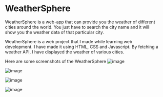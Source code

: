 # WeatherSphere

WeatherSphere is a web-app that can provide you the weather of different cities around the world. You just have to search the city name and it will show you the weather data of that particular city.

WeatherSphere is a web project that I made while learning web development. I have made it using HTML, CSS and Javascript. By fetching a weather API, I have displayed the weather of various cities.

Here are some screenshots of the WeatherSphere
![image](https://github.com/Dinal02/WeatherSphere/assets/99264322/ac5bf99f-6b09-468b-a156-b680a6fb2f19)

![image](https://github.com/Dinal02/WeatherSphere/assets/99264322/a44b258d-15d3-4206-8356-147d20dbde7a)

![image](https://github.com/Dinal02/WeatherSphere/assets/99264322/49da049c-d840-4b33-a940-ba4c2d76f68b)

![image](https://github.com/Dinal02/WeatherSphere/assets/99264322/7b9a9751-92c3-4178-8344-50dccd7e0f89)
